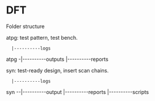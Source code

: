 # DFT

Folder structure

atpg: test pattern, test bench.

      |----------logs
atpg -|----------outputs
      |----------reports


syn: test-ready design, insert scan chains.   

      |----------logs
syn --|----------output
      |----------reports
      |----------scripts
